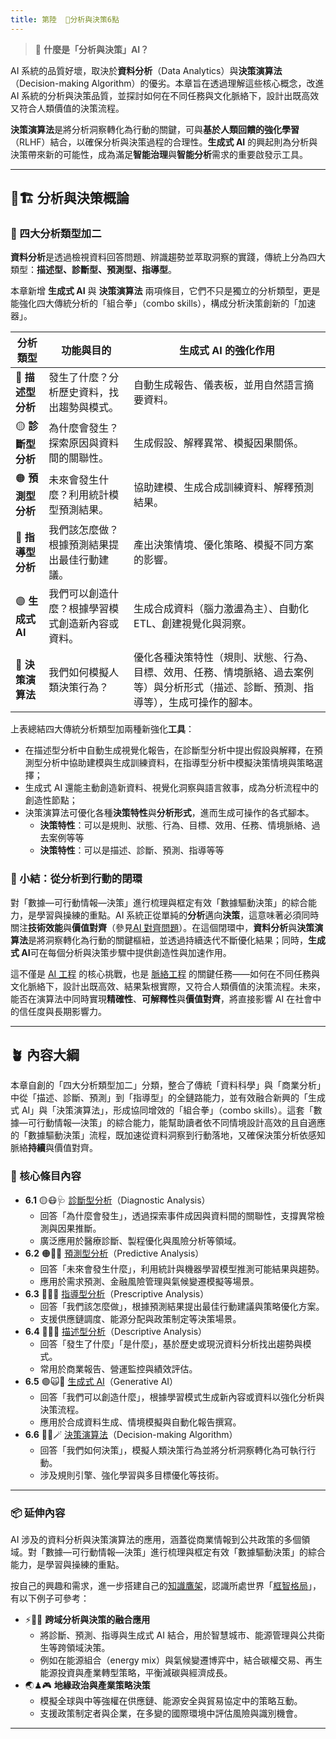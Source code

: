 ```yaml
---
title: 第陸  🔷分析與決策6點
---
```

> 🔷 **什麼是「分析與決策」AI？**

AI 系統的品質好壞，取決於**資料分析**（Data Analytics）與**決策演算法**（Decision-making Algorithm）的優劣。本章旨在透過理解這些核心概念，改進 AI 系統的分析與決策品質，並探討如何在不同任務與文化脈絡下，設計出既高效又符合人類價值的決策流程。

**決策演算法**是將分析洞察轉化為行動的關鍵，可與**基於人類回饋的強化學習**（RLHF）結合，以確保分析與決策過程的合理性。**生成式 AI** 的興起則為分析與決策帶來新的可能性，成為滿足**智能治理**與**智能分析**需求的重要啟發示工具。

***

## 🔷🏗️ 分析與決策概論

### 🔷 四大分析類型加二

**資料分析**是透過檢視資料回答問題、辨識趨勢並萃取洞察的實踐，傳統上分為四大類型：**描述型、診斷型、預測型、指導型**。

本章新增 **生成式 AI** 與 **決策演算法** 兩項條目，它們不只是獨立的分析類型，更是能強化四大傳統分析的「組合拳」（combo skills），構成分析決策創新的「加速器」。

| 分析類型          | 功能與目的                    | 生成式 AI 的強化作用                                                          |
| ------------- | ------------------------ | --------------------------------------------------------------------- |
| 🔵 **描述型分析**  | 發生了什麼？分析歷史資料，找出趨勢與模式。    | 自動生成報告、儀表板，並用自然語言摘要資料。                                                |
| 🟡 **診斷型分析**  | 為什麼會發生？探索原因與資料間的關聯性。     | 生成假設、解釋異常、模擬因果關係。                                                     |
| 🟠 **預測型分析**  | 未來會發生什麼？利用統計模型預測結果。      | 協助建模、生成合成訓練資料、解釋預測結果。                                                 |
| 🔴 **指導型分析**  | 我們該怎麼做？根據預測結果提出最佳行動建議。   | 產出決策情境、優化策略、模擬不同方案的影響。                                                |
| 🟣 **生成式 AI** | 我們可以創造什麼？根據學習模式創造新內容或資料。 | 生成合成資料（腦力激盪為主）、自動化 ETL、創建視覺化與洞察。                                      |
| 🔁 **決策演算法**  | 我們如何模擬人類決策行為？            | 優化各種決策特性（規則、狀態、行為、目標、效用、任務、情境脈絡、過去案例等）與分析形式（描述、診斷、預測、指導等），生成可操作的腳本。 |

上表總結四大傳統分析類型加兩種新強化**工具**：

* 在描述型分析中自動生成視覺化報告，在診斷型分析中提出假設與解釋，在預測型分析中協助建模與生成訓練資料，在指導型分析中模擬決策情境與策略選擇；  
* 生成式 AI 還能主動創造新資料、視覺化洞察與語言敘事，成為分析流程中的創造性節點；  
* 決策演算法可優化各種**決策特性**與**分析形式**，進而生成可操作的各式腳本。
	* **決策特性**：可以是規則、狀態、行為、目標、效用、任務、情境脈絡、過去案例等等
	* **決策特性**：可以是描述、診斷、預測、指導等等

### 🔁 小結：從分析到行動的閉環

對「數據—可行動情報—決策」進行梳理與框定有效「數據驅動決策」的綜合能力，是學習與操練的重點。AI 系統正從單純的**分析**邁向**決策**，這意味著必須同時關注**技術效能**與**價值對齊**（參見[AI 對齊問題](01-06-Alignment_Control_Problem.zh-hant.md)）。在這個閉環中，**資料分析**與**決策演算法**是將洞察轉化為行動的關鍵樞紐，並透過持續迭代不斷優化結果；同時，**生成式 AI**可在每個分析與決策步驟中提供創造性與加速作用。

這不僅是 [AI 工程](10----ai_engineering.zh-hant) 的核心挑戰，也是 [脈絡工程](10-04-context_engineering.zh-hant) 的關鍵任務——如何在不同任務與文化脈絡下，設計出既高效、結果紮根實際，又符合人類價值的決策流程。未來，能否在演算法中同時實現**精確性**、**可解釋性**與**價值對齊**，將直接影響 AI 在社會中的信任度與長期影響力。

***

## 🪴 內容大綱

本章自創的「四大分析類型加二」分類，整合了傳統「資料科學」與「商業分析」中從「描述、診斷、預測」到「指導型」的全鏈路能力，並有效融合新興的「生成式 AI」與「決策演算法」，形成協同增效的「組合拳」（combo skills）。這套「數據—可行動情報—決策」的綜合能力，能幫助讀者依不同情境設計高效的且自適應的「數據驅動決策」流程，既加速從資料洞察到行動落地，又確保決策分析依感知脈絡**持續**與價值對齊。

### 🌰 核心條目內容

- **6.1** 🟡😷🩺 [診斷型分析](https://copilot.microsoft.com/chats/06-01-analysis_diagnostic.zh-hant)（Diagnostic Analysis）
    - 回答「為什麼會發生」，透過探索事件成因與資料間的關聯性，支撐異常檢測與因果推斷。
    - 廣泛應用於醫療診斷、製程優化與風險分析等領域。
- **6.2** 🟠🤠🔮 [預測型分析](https://copilot.microsoft.com/chats/06-02-analysis_predictive.zh-hant)（Predictive Analysis）
    - 回答「未來會發生什麼」，利用統計與機器學習模型推測可能結果與趨勢。
    - 應用於需求預測、金融風險管理與氣候變遷模擬等場景。
- **6.3** 🔴🧐🧭 [指導型分析](https://copilot.microsoft.com/chats/06-03-analysis_prescriptive.zh-hant)（Prescriptive Analysis）
    - 回答「我們該怎麼做」，根據預測結果提出最佳行動建議與策略優化方案。
    - 支援供應鏈調度、能源分配與政策制定等決策場景。
- **6.4** 🔵🤓📘 [描述型分析](https://copilot.microsoft.com/chats/06-04-analysis_descriptive.zh-hant)（Descriptive Analysis）
    - 回答「發生了什麼」「是什麼」，基於歷史或現況資料分析找出趨勢與模式。
    - 常用於商業報告、營運監控與績效評估。
- **6.5** 🟣🙀🎨 [生成式 AI](https://copilot.microsoft.com/chats/06-05-analysis_generative.zh-hant)（Generative AI）
    - 回答「我們可以創造什麼」，根據學習模式生成新內容或資料以強化分析與決策流程。
    - 應用於合成資料生成、情境模擬與自動化報告撰寫。
- **6.6** 🔁😽🪄 [決策演算法](https://copilot.microsoft.com/chats/06-06-decision_making_algorithm.zh-hant)（Decision-making Algorithm）
    - 回答「我們如何決策」，模擬人類決策行為並將分析洞察轉化為可執行行動。
    - 涉及規則引擎、強化學習與多目標優化等技術。

***

### 📦 延伸內容

AI 涉及的資料分析與決策演算法的應用，涵蓋從商業情報到公共政策的多個領域。對「數據—可行動情報—決策」進行梳理與框定有效「數據驅動決策」的綜合能力，是學習與操練的重點。  

按自己的興趣和需求，進一步搭建自己的[知識鷹架](notes-action.zh-hant)，認識所處世界「[框智格局](index.zh-hant)」，有以下例子可參考：

- ⚡🌱🧮 **跨域分析與決策的融合應用**  
  - 將診斷、預測、指導與生成式 AI 結合，用於智慧城市、能源管理與公共衛生等跨領域決策。  
  - 例如在能源組合（energy mix）與氣候變遷博弈中，結合碳權交易、再生能源投資與產業轉型策略，平衡減碳與經濟成長。
- 🌏♟🎮 **地緣政治與產業策略決策**  
  - 模擬全球與中等強權在供應鏈、能源安全與貿易協定中的策略互動。  
  - 支援政策制定者與企業，在多變的國際環境中評估風險與識別機會。

***